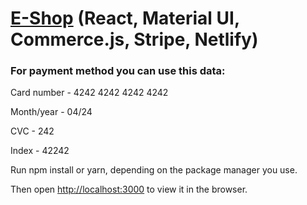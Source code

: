 # [E-Shop](https://e-shop-sserkov.netlify.app) (React, Material UI, Commerce.js, Stripe, Netlify)

### For payment method you can use this data:

Card number - 4242 4242 4242 4242

Month/year - 04/24

CVC - 242

Index - 42242

Run npm install or yarn, depending on the package manager you use.

Then open [http://localhost:3000](http://localhost:3000) to view it in the browser.
